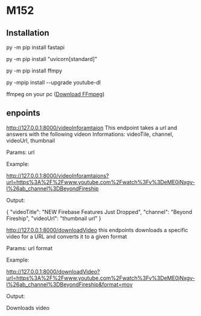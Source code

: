 # M152

## Installation
py -m pip install fastapi

py -m pip install "uvicorn[standard]"

py -m pip install ffmpy

py -mpip install --upgrade youtube-dl

ffmpeg on your pc ([Download FFmpeg](https://ffmpeg.org/download.html))

## enpoints
http://127.0.0.1:8000/videoInforamtaion This endpoint takes a url and answers with the following videon Informations:
videoTile, channel, videoUrl, thumbnail

Params:
url

Example:

http://127.0.0.1:8000/videoInforamtaions?url=https%3A%2F%2Fwww.youtube.com%2Fwatch%3Fv%3DeME0jNxgv-I%26ab_channel%3DBeyondFireship

Output:

{
  "videoTitle": "NEW Firebase Features Just Dropped",
  "channel": "Beyond Fireship",
  "videoUrl": "thumbnail url"
}

http://127.0.0.1:8000/downloadVideo this endpoints downloads a specific video for a URL and converts it to a given format

Params:
url
format

Example:

http://127.0.0.1:8000/downloadVideo?url=https%3A%2F%2Fwww.youtube.com%2Fwatch%3Fv%3DeME0jNxgv-I%26ab_channel%3DBeyondFireship&format=mov

Output:

Downloads video



